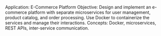 Application: E-Commerce Platform
Objective: Design and implement an e-commerce platform with separate microservices for user management, product catalog, and order processing. Use Docker to containerize the services and manage their interactions.
Concepts: Docker, microservices, REST APIs, inter-service communication.